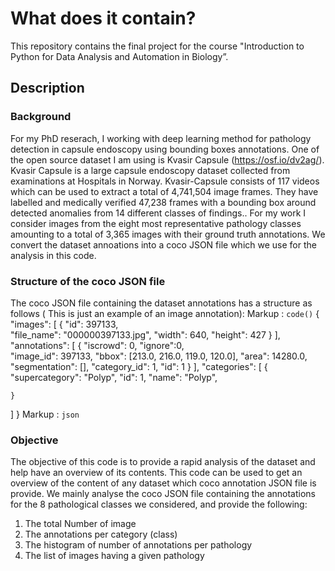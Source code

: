# What does it contain?
This repository contains the final project for the course
"Introduction to Python for Data Analysis and Automation in Biology”.

## Description
### Background
For my PhD reserach, I working with deep learning method for pathology detection in capsule endoscopy using bounding boxes annotations.
One of the open source dataset I am using is Kvasir Capsule (https://osf.io/dv2ag/). Kvasir Capsule is a large capsule endoscopy dataset collected from examinations at Hospitals in Norway. Kvasir-Capsule consists of 117 videos which can be used to extract a total of 4,741,504 image frames. They have labelled and medically verified 47,238 frames with a bounding box around detected anomalies from 14 different classes of findings..
For my work I consider images from the eight most representative pathology classes amounting to a total of 3,365 images with their ground truth annotations.
We convert the dataset annoations into a coco JSON file which we use for the analysis in this code.

### Structure of the coco JSON file
The coco JSON file containing the dataset annotations has a structure as follows ( This is just an example of an image annotation):
Markup :  `code()`
{
   "images": [
    {
      "id": 397133,      
      "file_name": "000000397133.jpg",
      "width": 640,
      "height": 427
    }
  ],
  "annotations": [
    {
      "iscrowd": 0,
      "ignore":0,      
      "image_id": 397133,
      "bbox": [213.0, 216.0, 119.0, 120.0],
      "area": 14280.0,
      "segmentation": [],
      "category_id": 1, 
      "id": 1
    }
  ],
  "categories": [
    {
      "supercategory": "Polyp",
      "id": 1,
      "name": "Polyp",
      
    }
  ]
}
Markup : ```json
         ```
### Objective
The objective of this code is to provide a rapid analysis of the dataset and help have an overview of its contents.
This code can be used to get an overview of the content of any dataset which coco annotation JSON file is provide.
We mainly analyse the coco JSON file containing the annotations for the 8 pathological classes we considered, and provide the following:
1) The total Number of image
2) The annotations per category (class)
3) The histogram of number of annotations per pathology
4) The list of images having a given pathology
   

